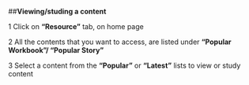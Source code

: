 ##**Viewing/studing a content**

1 Click on **“Resource”** tab, on home page

2 All the contents that you want to access, are listed under **“Popular Workbook”/ “Popular Story”**

3 Select a content from the **“Popular”** or **“Latest”** lists to view or study content
